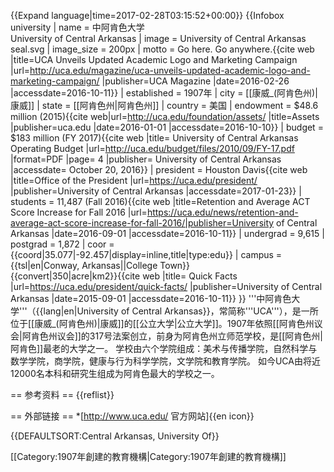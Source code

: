{{Expand language|time=2017-02-28T03:15:52+00:00}}
{{Infobox university
| name = 中阿肯色大学<br>University of  Central Arkansas
| image = University of Central Arkansas seal.svg
| image_size = 200px
| motto = Go here. Go anywhere.<ref name= "slogan">{{cite web |title=UCA Unveils Updated Academic Logo and Marketing Campaign |url=http://uca.edu/magazine/uca-unveils-updated-academic-logo-and-marketing-campaign/ |publisher=UCA Magazine |date=2016-02-26 |accessdate=2016-10-11}}</ref>
| established = 1907年
| city = [[康威_(阿肯色州)|康威]]
| state = [[阿肯色州|阿肯色州]]
| country = 美国
| endowment = $48.6 million (2015)<ref>{{cite web|url=http://uca.edu/foundation/assets/ |title=Assets |publisher=uca.edu |date=2016-01-01 |accessdate=2016-10-10}}</ref>
| budget = $183 million (FY 2017)<ref>{{cite web |title= University of Central Arkansas Operating Budget |url=http://uca.edu/budget/files/2010/09/FY-17.pdf  |format=PDF |page= 4 |publisher= University of Central Arkansas |accessdate= October 20, 2016}}</ref>
| president = Houston Davis<ref name="president">{{cite web |title=Office of the President |url=https://uca.edu/president/ |publisher=University of Central Arkansas |accessdate=2017-01-23}}</ref>
| students = 11,487 (Fall 2016)<ref name="enrollment">{{cite web |title=Retention and Average ACT Score Increase for Fall 2016 |url=https://uca.edu/news/retention-and-average-act-score-increase-for-fall-2016/|publisher=University of Central Arkansas |date=2016-09-01 |accessdate=2016-10-11}}</ref>
| undergrad = 9,615<ref name="enrollment"/>
| postgrad = 1,872<ref name="enrollment"/>
| coor = {{coord|35.077|-92.457|display=inline,title|type:edu}}
| campus = {{tsl|en|Conway, Arkansas||College Town}}<br />{{convert|350|acre|km2}}<ref name="UCA Quick Facts">{{cite web |title= Quick Facts |url=https://uca.edu/president/quick-facts/ |publisher=University of Central Arkansas |date=2015-09-01 |accessdate=2016-10-11}}</ref>
}}
'''中阿肯色大学'''（{{lang|en|University of Central Arkansas}}，常简称'''UCA'''），是一所位于[[康威_(阿肯色州)|康威]]的[[公立大学|公立大学]]。1907年依照[[阿肯色州议会|阿肯色州议会]]的317号法案创立，前身为阿肯色州立师范学校，是[[阿肯色州|阿肯色]]最老的大学之一。
学校由六个学院组成：美术与传播学院，自然科学与数学学院，商学院，健康与行为科学学院，文学院和教育学院。
如今UCA由将近12000名本科和研究生组成为阿肯色最大的学校之一。

== 参考资料 ==
{{reflist}}

== 外部链接 ==
*[http://www.uca.edu/ 官方网站]{{en icon}}

{{DEFAULTSORT:Central Arkansas, University Of}}

[[Category:1907年創建的教育機構|Category:1907年創建的教育機構]]